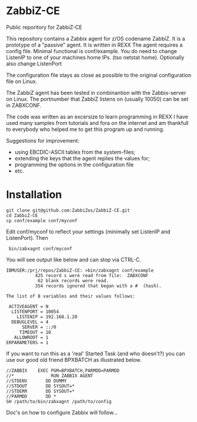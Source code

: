# ZabbiZ-CE
Public reporitory for ZabbiZ-CE

This repository contains a Zabbix agent for z/OS codename ZabbiZ.
It is a prototype of a "passive" agent.
It is written in REXX
The agent requires a config file. Minimal functional is conf/example.
You do need to change ListenIP to one of your machines home IPs. (tso netstat home).
Optionally also change ListenPort


The configuration file stays as close as possible to the original configuration file on Linux.

The ZabbiZ agent has been tested in combinantion with the Zabbix-server on Linux. 
The portnumber that ZabbiZ listens on (usually 10050) can be set in ZABXCONF.

The code was written as an excersize to learn programming in REXX
I have used many samples from tutorials and fora on the internet 
and am thankfull to everybody who helped me to get this program 
up and running.

Suggestions for improvement:
- using EBCDIC-ASCII tables from the system-files;
- extending the keys that the agent replies the values for;
- programming the options in the configuration file
- etc.

# Installation

    git clone git@github.com:ZabbiZos/ZabbiZ-CE.git
    cd ZabbiZ-CE
    cp conf/example conf/myconf
    
Edit conf/myconf to reflect your settings (minimally set ListenIP and ListenPort). Then

     bin/zabxagnt conf/myconf

You will see output like below and can stop via CTRL-C.

    IBMUSER:/prj/repos/ZabbiZ-CE: >bin/zabxagnt conf/example 
               425 record s were read from file:  ZABXCONF
                62 blank records were read.
               354 records ignored that began with a #  (hash).

    The list of 8 variables and their values follows:

     ACTIVEAGENT = N
      LISTENPORT = 10054
        LISTENIP = 192.168.1.20
      DEBUGLEVEL = 4
          SERVER = ::/0
         TIMEOUT = 10
       ALLOWROOT = 1
    ERPARAMETERS = 1



If you want to run this as a 'real' Started Task (and who doesn't?) you can use our good old friend BPXBATCH as illustrated below.

    //ZABBIX    EXEC PGM=BPXBATCH,PARMDD=PARMDD
    //*              RUN ZABBIX AGENT
    //STDENV       DD DUMMY
    //STDOUT       DD SYSOUT=*
    //STDERR       DD SYSOUT=*
    //PARMDD       DD *
    SH /path/to/bin/zabxagnt /path/to/config

Doc's on how to configure Zabbix will follow...
